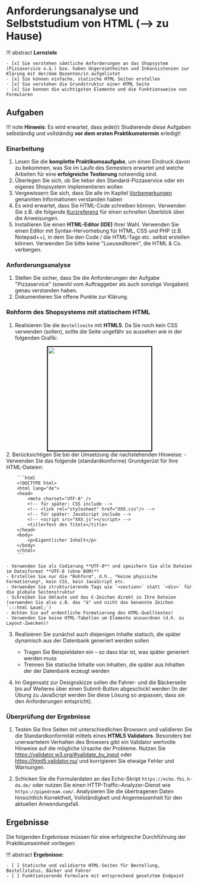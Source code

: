 # Anforderungsanalyse und Selbststudium von HTML (--> zu Hause)

!!! abstract
    **Lernziele**

    - [x] Sie verstehen sämtliche Anforderungen an das Shopsystem (Pizzaservice o.ä.) bzw. haben Ungereimtheiten und Inkonsistenzen zur Klärung mit der/dem Dozenten/in aufgelistet
    - [x] Sie können einfache, statische HTML Seiten erstellen
    - [x] Sie verstehen die Grundstruktur einer HTML Seite
    - [x] Sie kennen die wichtigsten Elemente und die Funktionsweise von Formularen

<!-- Nö, das müssen doch alle machen!
!!! note
    **Hinweis:** Diese Einheit ist vor allem für diejenigen Studierenden, die bisher noch **keine Erfahrungen** mit HTML bzw. der Erstellung von Web-Seiten gesammelt haben. Erfahrene Studierende können gleich mit [Termin 1](termin1.md) beginnen.
-->

## Aufgaben

!!! note
    **Hinweis**: Es wird erwartet, dass jede\(r\) Studierende diese Aufgaben selbständig und vollständig **vor dem ersten Praktikumstermin** erledigt! 

### Einarbeitung 

1. Lesen Sie die **komplette Praktikumsaufgabe**, um einen Eindruck davon zu bekommen, was Sie im Laufe des Semesters erwartet und welche Arbeiten für eine **erfolgreiche Testierung** notwendig sind.
2. Überlegen Sie sich, ob Sie lieber den Standard-Pizzaservice oder ein eigenes Shopsystem implementieren wollen
3. Vergewissern Sie sich, dass Sie alle im Kapitel [Vorbemerkungen](vorbemerkung.md) genannten Informationen verstanden haben 
4. Es wird erwartet, dass Sie HTML-Code schreiben können. Verwenden Sie z.B. die folgende [Kurzreferenz](https://websitesetup.org/HTML5-cheat-sheet.pdf) für einen schnellen Überblick über die Anweisungen.
5. Installieren Sie einen **HTML-Editor (IDE)** Ihrer Wahl. Verwenden Sie einen Editor mit Syntax-Hervorhebung für HTML, CSS und PHP (z.B. Notepad++), in dem Sie den Code / die HTML-Tags etc. selbst erstellen können. Verwenden Sie bitte keine "Luxuseditoren", die HTML & Co. verbergen.

### Anforderungsanalyse

1. Stellen Sie sicher, dass Sie die Anforderungen der Aufgabe "Pizzaservice" (sowohl vom Auftraggeber als auch sonstige Vorgaben) genau verstanden haben.
2. Dokumentieren Sie offene Punkte zur Klärung.

### Rohform des Shopsystems mit statischem HTML

1. Realisieren Sie die `Bestellseite` mit **HTML5**. Da Sie noch kein CSS verwenden (sollen), sollte die Seite ungefähr so aussehen wie in der folgenden Grafik:  
<img src="../figures/Bestellung_HTML.png" alt="" style="border: 2px solid black; display: block; margin-left: auto; margin-right: auto; width: 20em;"/>
<!--
![](./figures/Bestellung_HTML.png)  
*Rohform der Bestellseite mit HTML - nur Inhalte und Bedienelemente, kein Layout)*
-->
2. Berücksichtigen Sie bei der Umsetzung die nachstehenden Hinweise:
    - Verwenden Sie das folgende (standardkonforme) Grundgerüst für Ihre HTML-Dateien:
  
        ```html  
        <!DOCTYPE html>
        <html lang="de">  
        <head>
            <meta charset="UTF-8" />
            <!-- für später: CSS include -->
            <!-- <link rel="stylesheet" href="XXX.css"/> -->
            <!-- für später: JavaScript include -->
            <!-- <script src="XXX.js"></script> -->
            <title>Text des Titels</title>
        </head>
        <body>
            <p>Eigentlicher Inhalt</p>
        </body>
        </html>
        ```

    - Verwenden Sie als Codierung **UTF-8** und speichern Sie alle Dateien im Dateiformat **UTF-8 (ohne BOM)**
    - Erstellen Sie nur die "Rohform", d.h., *keine physische Formatierung*, kein CSS, kein JavaScript etc.
    - Verwenden Sie strukturierende Tags wie `<section>` statt `<div>` für die globale Seitenstruktur
    - Schreiben Sie Umlaute und das €-Zeichen direkt in Ihre Dateien (verwenden Sie also z.B. das "ä" und nicht das benannte Zeichen  `:::html &auml;`)
    - Achten Sie auf ordentliche Formatierung des HTML-Quelltextes! 
    - Verwenden Sie keine HTML-Tabellen um Elemente anzuordnen (d.h. zu Layout-Zwecken)!


3. Realisieren Sie zunächst auch diejenigen Inhalte statisch, die später dynamisch aus der Datenbank generiert werden sollen
    - Tragen Sie Beispieldaten ein – so dass klar ist, was später generiert werden muss 
    - Trennen Sie statische Inhalte von Inhalten, die später aus Inhalten der der Datenbank erzeugt werden

4. Im Gegensatz zur Designskizze sollen die Fahrer- und die Bäckerseite bis auf Weiteres über einen Submit-Button abgeschickt werden (In der Übung zu JavaScript werden Sie diese Lösung so anpassen, dass sie den Anforderungen entspricht).

### Überprüfung der Ergebnisse
1. Testen Sie Ihre Seiten mit unterschiedlichen Browsern und validieren Sie die Standardkonformität mittels eines **HTML5 Validators**. Besonders bei unerwartetem Verhalten des Browsers gibt ein Validator wertvolle Hinweise auf die mögliche Ursache der Probleme.
Nutzen Sie <https://validator.w3.org/#validate_by_input> oder <https://html5.validator.nu/> und korrigieren Sie etwaige Fehler und Warnungen.

2. Schicken Sie die Formulardaten an das Echo-Skript `https://echo.fbi.h-da.de/` oder nutzen Sie einen HTTP-Traffic–Analyzer-Dienst wie `https://pipedream.com/`. Analysieren Sie die übertragenen Daten hinsichtlich Korrektheit, Vollständigkeit und Angemessenheit für den aktuellen Anwendungsfall.

## Ergebnisse

Die folgenden Ergebnisse müssen für eine erfolgreiche Durchführung der Praktikumseinheit vorliegen:

!!! abstract
    __Ergebnisse:__

    - [ ] Statische und validierte HTML-Seiten für Bestellung, Bestellstatus, Bäcker und Fahrer
    - [ ] Funktionierende Formulare mit entsprechend gesetztem Endpoint

